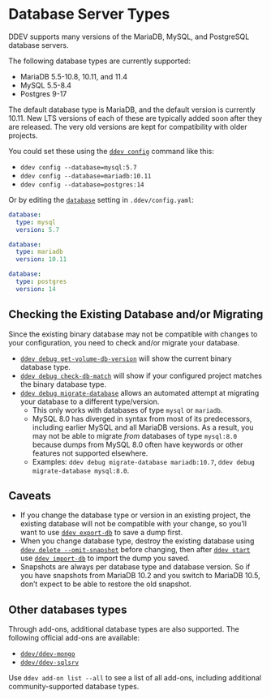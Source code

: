 # Database Server Types

DDEV supports many versions of the MariaDB, MySQL, and PostgreSQL database servers.

The following database types are currently supported:

- MariaDB 5.5-10.8, 10.11, and 11.4
- MySQL 5.5-8.4
- Postgres 9-17

The default database type is MariaDB, and the default version is currently 10.11.
New LTS versions of each of these are typically added soon after they are released. The very old versions are kept for compatibility with older projects.

You could set these using the [`ddev config`](../usage/commands.md#config) command like this:

- `ddev config --database=mysql:5.7`
- `ddev config --database=mariadb:10.11`
- `ddev config --database=postgres:14`

Or by editing the [`database`](../configuration/config.md#database) setting in `.ddev/config.yaml`:

```yaml
database:
  type: mysql
  version: 5.7
```

```yaml
database:
  type: mariadb
  version: 10.11
```

```yaml
database:
  type: postgres
  version: 14
```

## Checking the Existing Database and/or Migrating

Since the existing binary database may not be compatible with changes to your configuration, you need to check and/or migrate your database.

- [`ddev debug get-volume-db-version`](../usage/commands.md#debug-get-volume-db-version) will show the current binary database type.
- [`ddev debug check-db-match`](../usage/commands.md#debug-check-db-match) will show if your configured project matches the binary database type.
- [`ddev debug migrate-database`](../usage/commands.md#debug-migrate-database) allows an automated attempt at migrating your database to a different type/version.
    - This only works with databases of type `mysql` or `mariadb`.
    - MySQL 8.0 has diverged in syntax from most of its predecessors, including earlier MySQL and all MariaDB versions. As a result, you may not be able to migrate *from* databases of type `mysql:8.0` because dumps from MySQL 8.0 often have keywords or other features not supported elsewhere.
    - Examples: `ddev debug migrate-database mariadb:10.7`, `ddev debug migrate-database mysql:8.0`.

## Caveats

- If you change the database type or version in an existing project, the existing database will not be compatible with your change, so you’ll want to use [`ddev export-db`](../usage/commands.md#export-db) to save a dump first.
- When you change database type, destroy the existing database using [`ddev delete --omit-snapshot`](../usage/commands.md#delete) before changing, then after [`ddev start`](../usage/commands.md#start) use [`ddev import-db`](../usage/commands.md#import-db) to import the dump you saved.
- Snapshots are always per database type and database version. So if you have snapshots from MariaDB 10.2 and you switch to MariaDB 10.5, don’t expect to be able to restore the old snapshot.

## Other databases types

Through add-ons, additional database types are also supported.
The following official add-ons are available:

- [`ddev/ddev-mongo`](https://github.com/ddev/ddev-mongo)
- [`ddev/ddev-sqlsrv`](https://github.com/ddev/ddev-sqlsrv)

Use `ddev add-on list --all` to see a list of all add-ons, including additional community-supported database types.
